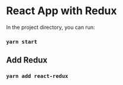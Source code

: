 # React App with Redux

In the project directory, you can run:

### `yarn start`

## Add Redux

### `yarn add react-redux`

